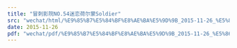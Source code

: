 ```yaml
---
title: "冒刺影院NO.54迷恋荷尔蒙Soldier"
src: "wechat/html/%E9%85%B7%E5%84%BF%E8%AE%BA%E5%9D%9B_2015-11-26_%E5%86%92%E5%88%BA%E5%BD%B1%E9%99%A2NO.54%E8%BF%B7%E6%81%8B%E8%8D%B7%E5%B0%94%E8%92%99Soldier_sGirl%E6%9C%AC%E5%91%A8%E6%97%A5%E4%B8%8B%E5%8D%88%EF%BC%8811%E6%9C%8829%E6%97%A5%EF%BC%89.html"
date: 2015-11-26
pdf: "wechat/pdf/%E9%85%B7%E5%84%BF%E8%AE%BA%E5%9D%9B_2015-11-26_%E5%86%92%E5%88%BA%E5%BD%B1%E9%99%A2NO.54%E8%BF%B7%E6%81%8B%E8%8D%B7%E5%B0%94%E8%92%99Soldier_sGirl%E6%9C%AC%E5%91%A8%E6%97%A5%E4%B8%8B%E5%8D%88%EF%BC%8811%E6%9C%8829%E6%97%A5%EF%BC%89.pdf"
---
```

